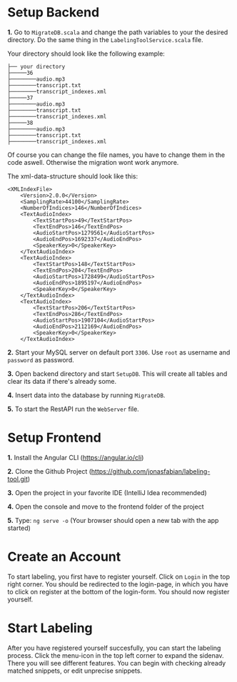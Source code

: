 # Setup Backend
**1.**  Go to `MigrateDB.scala` and change the path variables to your the desired directory. Do the same thing in the `LabelingToolService.scala` file.

Your directory should look like the following example:
```
├── your directory
├─────36
├────────audio.mp3
├────────transcript.txt
├────────transcript_indexes.xml
├─────37
├────────audio.mp3
├────────transcript.txt
├────────transcript_indexes.xml
├─────38
├────────audio.mp3
├────────transcript.txt
├────────transcript_indexes.xml
```
Of course you can change the file names, you have to change them in the code aswell. Otherwise the migration wont work anymore.

The xml-data-structure should look like this:

```
<XMLIndexFile>
    <Version>2.0.0</Version>
    <SamplingRate>44100</SamplingRate>
    <NumberOfIndices>146</NumberOfIndices>
    <TextAudioIndex>
        <TextStartPos>49</TextStartPos>
        <TextEndPos>146</TextEndPos>
        <AudioStartPos>1279561</AudioStartPos>
        <AudioEndPos>1692337</AudioEndPos>
        <SpeakerKey>0</SpeakerKey>
    </TextAudioIndex>
    <TextAudioIndex>
        <TextStartPos>148</TextStartPos>
        <TextEndPos>204</TextEndPos>
        <AudioStartPos>1728499</AudioStartPos>
        <AudioEndPos>1895197</AudioEndPos>
        <SpeakerKey>0</SpeakerKey>
    </TextAudioIndex>
    <TextAudioIndex>
        <TextStartPos>206</TextStartPos>
        <TextEndPos>286</TextEndPos>
        <AudioStartPos>1907104</AudioStartPos>
        <AudioEndPos>2112169</AudioEndPos>
        <SpeakerKey>0</SpeakerKey>
    </TextAudioIndex>
```

**2.** Start your MySQL server on default port `3306`. Use `root` as username and `password` as password. 

**3.** Open backend directory and start `SetupDB`. This will create all tables and clear its data if there's already some.

**4.** Insert data into the database by running `MigrateDB`.

**5.** To start the RestAPI run the `WebServer` file.


# Setup Frontend
**1.** Install the Angular CLI (https://angular.io/cli)

**2.** Clone the Github Project (https://github.com/jonasfabian/labeling-tool.git)

**3.** Open the project in your favorite IDE (IntelliJ Idea recommended)

**4.** Open the console and move to the frontend folder of the project

**5.** Type: `ng serve -o` (Your browser should open a new tab with the app started)

# Create an Account
To start labeling, you first have to register yourself. Click on `Login` in the top right corner. You should be redirected to the login-page, in which you have to click on register at the bottom of the login-form. You should now register yourself.

# Start Labeling
After you have registered yourself succesfully, you can start the labeling process. Click the menu-icon in the top left corner to expand the sidenav. There you will see different features. You can begin with checking already matched snippets, or edit unprecise snippets.
